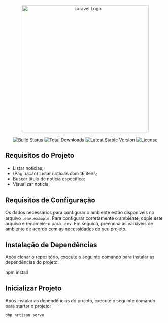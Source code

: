 <p align="center">
  <a href="https://laravel.com" target="_blank">
    <img src="https://raw.githubusercontent.com/laravel/art/master/logo-lockup/5%20SVG/2%20CMYK/1%20Full%20Color/laravel-logolockup-cmyk-red.svg" width="400" alt="Laravel Logo">
  </a>
</p>

<p align="center">
  <a href="https://github.com/laravel/framework/actions">
    <img src="https://github.com/laravel/framework/workflows/tests/badge.svg" alt="Build Status">
  </a>
  <a href="https://packagist.org/packages/laravel/framework">
    <img src="https://img.shields.io/packagist/dt/laravel/framework" alt="Total Downloads">
  </a>
  <a href="https://packagist.org/packages/laravel/framework">
    <img src="https://img.shields.io/packagist/v/laravel/framework" alt="Latest Stable Version">
  </a>
  <a href="https://packagist.org/packages/laravel/framework">
    <img src="https://img.shields.io/packagist/l/laravel/framework" alt="License">
  </a>
</p>

## Requisitos do Projeto

- Listar notícias;
- (Paginação) Listar notícias com 16 itens;
- Buscar título de notícia específica;
- Visualizar notícia;

## Requisitos de Configuração

Os dados necessários para configurar o ambiente estão disponíveis no arquivo `.env.example`. Para configurar corretamente o ambiente, copie este arquivo e renomeie-o para `.env`. Em seguida, preencha as variáveis de ambiente de acordo com as necessidades do seu projeto.

## Instalação de Dependências

Após clonar o repositório, execute o seguinte comando para instalar as dependências do projeto:


npm install

## Inicializar Projeto

Após instalar as dependências do projeto, execute o seguinte comando para startar o projeto:

```bash
php artisan serve


